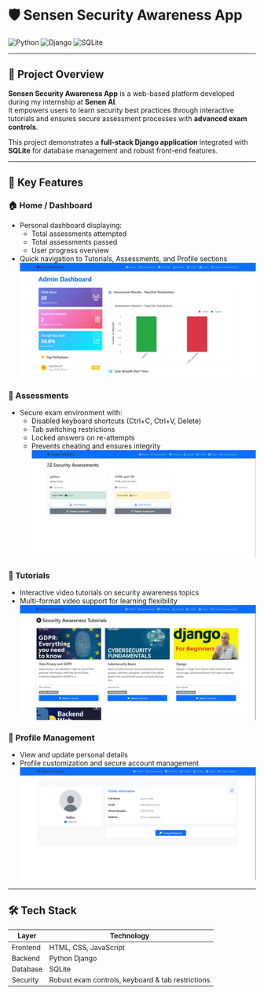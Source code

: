 # 🛡️ Sensen Security Awareness App

![Python](https://img.shields.io/badge/Python-3.11-blue?logo=python&logoColor=white)
![Django](https://img.shields.io/badge/Django-4.2-green?logo=django&logoColor=white)
![SQLite](https://img.shields.io/badge/Database-SQLite-lightgrey?logo=sqlite&logoColor=white)

---

## 📖 Project Overview
**Sensen Security Awareness App** is a web-based platform developed during my internship at **Senen AI**.  
It empowers users to learn security best practices through interactive tutorials and ensures secure assessment processes with **advanced exam controls**.  

This project demonstrates a **full-stack Django application** integrated with **SQLite** for database management and robust front-end features.

---

## 🔹 Key Features

### 🏠 Home / Dashboard
- Personal dashboard displaying:
  - Total assessments attempted
  - Total assessments passed
  - User progress overview  
- Quick navigation to Tutorials, Assessments, and Profile sections  
![Home Page](final_sensen_security/sensen_security/screenshots/home_placeholder.jpg)

### 📝 Assessments
- Secure exam environment with:
  - Disabled keyboard shortcuts (Ctrl+C, Ctrl+V, Delete)
  - Tab switching restrictions
  - Locked answers on re-attempts
  - Prevents cheating and ensures integrity  
![Assessments Page](final_sensen_security/sensen_security/screenshots/assessments_placeholder.jpg)

### 🎥 Tutorials
- Interactive video tutorials on security awareness topics  
- Multi-format video support for learning flexibility  
![Tutorials Page](final_sensen_security/sensen_security/screenshots/tutorials_placeholder.jpg)



### 👤 Profile Management
- View and update personal details  
- Profile customization and secure account management  
![Profile Page](final_sensen_security/sensen_security/screenshots/profile_placeholder.jpg)

---

## 🛠️ Tech Stack
| Layer       | Technology           |
|------------|--------------------|
| Frontend    | HTML, CSS, JavaScript |
| Backend     | Python Django       |
| Database    | SQLite              |
| Security    | Robust exam controls, keyboard & tab restrictions |

